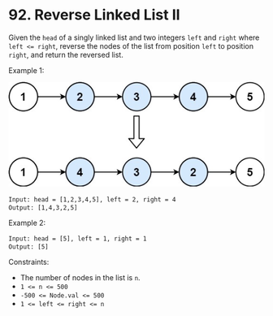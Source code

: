 # 92. Reverse Linked List II

Given the `head` of a singly linked list and two integers `left` and `right` where `left <= right`, reverse the nodes of the list from position `left` to position `right`, and return the reversed list.

Example 1:

![img.png](example_1.png)

    Input: head = [1,2,3,4,5], left = 2, right = 4
    Output: [1,4,3,2,5]

Example 2:

    Input: head = [5], left = 1, right = 1
    Output: [5]

Constraints:
- The number of nodes in the list is `n`.
- `1 <= n <= 500`
- `-500 <= Node.val <= 500`
- `1 <= left <= right <= n`
 